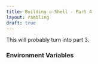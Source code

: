 ```yaml
---
title: Building a Shell - Part 4
layout: rambling
draft: true
---
```


This will probably turn into part 3.


### Environment Variables
